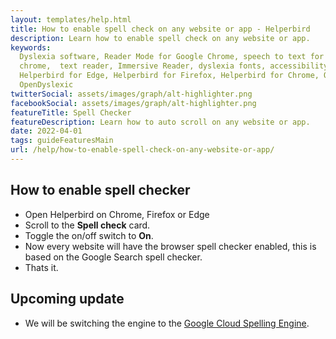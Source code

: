 ```yaml
---
layout: templates/help.html
title: How to enable spell check on any website or app - Helperbird
description: Learn how to enable spell check on any website or app.
keywords:
  Dyslexia software, Reader Mode for Google Chrome, speech to text for chrome, Text to speech for
  chrome,  text reader, Immersive Reader, dyslexia fonts, accessibility software, dyslexia software,
  Helperbird for Edge, Helperbird for Firefox, Helperbird for Chrome, Opendyslexic for Chrome,
  OpenDyslexic
twitterSocial: assets/images/graph/alt-highlighter.png
facebookSocial: assets/images/graph/alt-highlighter.png
featureTitle: Spell Checker
featureDescription: Learn how to auto scroll on any website or app.
date: 2022-04-01
tags: guideFeaturesMain
url: /help/how-to-enable-spell-check-on-any-website-or-app/
---
```


## How to enable spell checker

- Open Helperbird on Chrome, Firefox or Edge
- Scroll to the **Spell check** card.
- Toggle the on/off switch to **On**.
- Now every website will have the browser spell checker enabled, this is based on the Google Search
  spell checker.
- Thats it.

## Upcoming update

- We will be switching the engine to the
  [Google Cloud Spelling Engine](https://cloud.google.com/docs/text-to-speech/).
